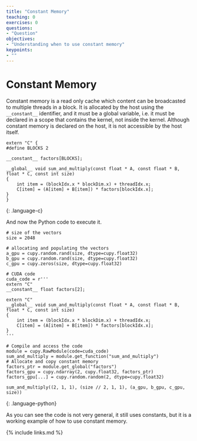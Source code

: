 ```yaml
---
title: "Constant Memory"
teaching: 0
exercises: 0
questions:
- "Question"
objectives:
- "Understanding when to use constant memory"
keypoints:
- ""
---
```


# Constant Memory

Constant memory is a read only cache which content can be broadcasted to multiple threads in a block.
It is allocated by the host using the `__constant__` identifier, and it must be a global variable, i.e. it must be declared in a scope that contains the kernel, not inside the kernel.
Although constant memory is declared on the host, it is not accessible by the host itself.

~~~
extern "C" {
#define BLOCKS 2

__constant__ factors[BLOCKS];

__global__ void sum_and_multiply(const float * A, const float * B, float * C, const int size)
{
    int item = (blockIdx.x * blockDim.x) + threadIdx.x;
    C[item] = (A[item] + B[item]) * factors[blockIdx.x];
}
}
~~~
{: .language-c}

And now the Python code to execute it.

~~~
# size of the vectors
size = 2048

# allocating and populating the vectors
a_gpu = cupy.random.rand(size, dtype=cupy.float32)
b_gpu = cupy.random.rand(size, dtype=cupy.float32)
c_gpu = cupy.zeros(size, dtype=cupy.float32)

# CUDA code
cuda_code = r'''
extern "C"
__constant__ float factors[2];

extern "C"
__global__ void sum_and_multiply(const float * A, const float * B, float * C, const int size)
{
    int item = (blockIdx.x * blockDim.x) + threadIdx.x;
    C[item] = (A[item] + B[item]) * factors[blockIdx.x];
}
'''

# Compile and access the code
module = cupy.RawModule(code=cuda_code)
sum_and_multiply = module.get_function("sum_and_multiply")
# Allocate and copy constant memory
factors_ptr = module.get_global("factors")
factors_gpu = cupy.ndarray(2, cupy.float32, factors_ptr)
factors_gpu[...] = cupy.random.random(2, dtype=cupy.float32)

sum_and_multiply((2, 1, 1), (size // 2, 1, 1), (a_gpu, b_gpu, c_gpu, size))
~~~
{: .language-python}

As you can see the code is not very general, it still uses constants, but it is a working example of how to use constant memory.

{% include links.md %}